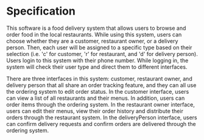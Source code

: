 # Specification
This software is a food delivery system that allows users to browse and order food in the local restaurants. While 
using this system, users can choose whether they are a customer, restaurant owner, or a delivery person. Then, each 
user will be assigned to a specific type based on their selection (i.e. 'c' for customer, 'r' for restaurant, and 
'd' for delivery person). Users login to this system with their phone number. While logging in, the system will check
their user type and direct them to different interfaces.

There are three interfaces in this system: customer, restaurant owner, and delivery person that all share an order 
tracking feature, and they can all use the ordering system to edit order status. In the customer interface, users 
can view a list of all restaurants and their menus. In addition, users can order items through the ordering system. 
In the restaurant owner interface, users can edit their menus, view their order history and distribute their orders 
through the restaurant system. In the deliveryPerson interface, users can confirm delivery requests and confirm 
orders are delivered through the ordering system.
